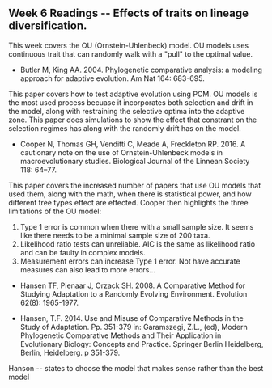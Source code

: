 ## Week 6 Readings -- Effects of traits on lineage diversification.

This week covers the OU (Ornstein-Uhlenbeck) model. OU models uses continuous trait that can randomly walk with a "pull" to the optimal value.

* Butler M, King AA. 2004. Phylogenetic comparative analysis: a modeling approach for adaptive evolution. Am Nat 164: 683-695.

This paper covers how to test adaptive evolution using PCM. OU models is the most used process becuase it incorporates both selection and drift in the 
model, along with restraining the selective optima into the adaptive zone. This paper does simulations to show the effect that constrant on the selection 
regimes has along with the randomly drift has on the model. 

* Cooper N, Thomas GH, Venditti C, Meade A, Freckleton RP. 2016. A cautionary note on the use of Ornstein-Uhlenbeck models in macroevolutionary studies. Biological Journal of the Linnean Society 118: 64–77.

This paper covers the increased number of papers that use OU models that used them, along with the math, when there is statistical power, and how different tree types effect are effected. 
Cooper then highlights the three limitations of the OU model:
1. Type 1 error is common when there with a small sample size.
	It seems like there needs to be a minimal sample size of 200 taxa. 
2. Likelihood ratio tests can unreliable.
	AIC is the same as likelihood ratio and can be faulty in complex models.
3. Measurement errors can increase Type 1 error.
	Not have accurate measures can also lead to more errors... 
	
* Hansen TF, Pienaar J, Orzack SH. 2008. A Comparative Method for Studying Adaptation to a Randomly Evolving Environment. Evolution 62(8): 1965-1977.

* Hansen, T.F. 2014. Use and Misuse of Comparative Methods in the Study of Adaptation. Pp. 351-379 in: Garamszegi, Z.L., (ed), Modern Phylogenetic Comparative Methods and Their Application in Evolutionary Biology: Concepts and Practice. Springer Berlin Heidelberg, Berlin, Heidelberg. p 351-379.

Hanson -- states to choose the model that makes sense rather than the best model


